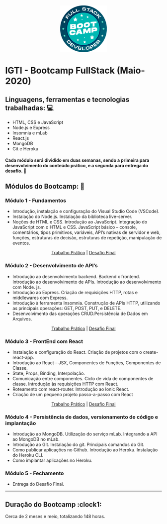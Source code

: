 <p align="center">
  <img src="./assets/bootcamp-logo.png" alt="Logo Bootcamp"/>
</p>

# IGTI - Bootcamp FullStack (Maio-2020)

## Linguagens, ferramentas e tecnologias trabalhadas: :computer:

<ul>
  <li> HTML, CSS e JavaScript </li>
  <li> Node.js e Express </li>
  <li> Insomnia e mLab </li>
  <li> React.js </li>
  <li> MongoDB </li>
  <li> Git e Heroku </li>
</ul>

#### Cada módulo será dividido em duas semanas, sendo a primeira para desenvolvimento do conteúdo prático, e a segunda para entrega do desafio. :rocket:

## Módulos do Bootcamp: :pencil:

<h3> Módulo 1 - Fundamentos </h3>
<ul list-style="none">
  <li> Introdução, instalação e configuração do Visual Studio Code (VSCode). </li>
  <li> Instalação do Node.js. Instalação da biblioteca live-server. </li>
  <li> Noções de HTML e CSS. Introdução ao JavaScript. Integração do JavaScript com o
  HTML e CSS. JavaScript básico – console, comentários, tipos primitivos, variáveis, API’s
  nativas de servidor e web, funções, estruturas de decisão, estruturas de repetição,
  manipulação de eventos. </li>
</ul>

<p align="center">
  <a href="https://github.com/walldba/IGTI-BootcampFullstack/tree/master/Modulo1/TP1">Trabalho Prático</a> | <a href="https://github.com/walldba/IGTI-BootcampFullstack/tree/master/Modulo1/DM1">Desafio Final</a>
</p>

<h3> Módulo 2 - Desenvolvimento de API’s </h3>
<ul list-style="none">
  <li> Introdução ao desenvolvimento backend. Backend x frontend. Introdução ao
  desenvolvimento de APIs. Introdução ao desenvolvimento com Node. js. </li>
  <li> Introdução ao Express. Criação de requisições HTTP, rotas e middlewares com Express. </li>
  <li> Introdução à ferramenta Insomnia. Construção de APIs HTTP, utilizando as principais
  operações: GET, POST, PUT, e DELETE. </li>
  <li> Desenvolvimento das operações CRUD.Persistência de Dados em Arquivos. </li>
</ul>

<p align="center">
  <a href="https://github.com/walldba/IGTI-BootcampFullstack/tree/master/Modulo2/TP2">Trabalho Prático</a> | <a href="https://github.com/walldba/IGTI-BootcampFullstack/tree/master/Modulo2/DM2">Desafio Final</a>
</p>

<h3> Módulo 3 - FrontEnd com React </h3>
<ul list-style="none">
 <li> Instalação e configuração do React. Criação de projetos com o create-react-app. </li>
 <li> Introdução ao React – JSX, Componentes de Funções, Componentes de Classe. </li>
 <li> State, Props, Binding, Interpolação. </li>
 <li> Comunicação entre componentes. Ciclo de vida de componentes de classe. Introdução
  às requisições HTTP com React. </li>
 <li> Roteamento com react-router. Introdução ao Ionic React. </li>
 <li> Criação de um pequeno projeto passo-a-passo com React </li>
</ul>

<p align="center">
  <a href="https://github.com/walldba/IGTI-BootcampFullstack/tree/master/Modulo3/TP3">Trabalho Prático</a> | <a href="https://github.com/walldba/IGTI-BootcampFullstack/tree/master/Modulo3/DM3">Desafio Final</a>
</p>

<h3> Módulo 4 - Persistência de dados, versionamento de código e implantação </h3>
<ul list-style:none>
  <li> Introdução ao MongoDB. Utilização do serviço mLab. Integrando a API ao MongoDB no
  mLab. </li>
  <li> Introdução ao Git. Instalação do git. Principais comandos do Git. </li>
  <li> Como publicar aplicações no Github. Introdução ao Heroku. Instalação do Heroku CLI. </li>
  <li> Como implantar aplicações no Heroku. </li>
 </ul>

<h3> Módulo 5 - Fechamento </h3>
<ul list-style="none">
  <li> Entrega do Desafio Final. </li>
</ul>

<hr>
<h2> Duração do Bootcamp :clock1: </h2>

Cerca de 2 meses e meio, totalizando 148 horas. 
